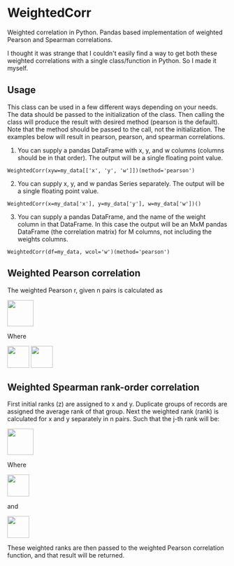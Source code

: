 # WeightedCorr
Weighted correlation in Python. Pandas based implementation of weighted Pearson and Spearman correlations.

I thought it was strange that I couldn't easily find a way to get both these weighted correlations with a single class/function in Python. So I made it myself.

## Usage

This class can be used in a few different ways depending on your needs. The data should be passed to the initialization of the class. Then calling the class will produce the result with desired method (pearson is the default). Note that the method should be passed to the call, not the initialization. The examples below will result in pearson, pearson, and spearman correlations.

1. You can supply a pandas DataFrame with x, y, and w columns (columns should be in that order). The output will be a single floating point value.
```
WeightedCorr(xyw=my_data[['x', 'y', 'w']])(method='pearson')
```
2. You can supply x, y, and w pandas Series separately. The output will be a single floating point value.
```
WeightedCorr(x=my_data['x'], y=my_data['y'], w=my_data['w'])()
```
3. You can supply a pandas DataFrame, and the name of the weight column in that DataFrame. In this case the output will be an MxM pandas DataFrame (the correlation matrix) for M columns, not including the weights columns.
```
WeightedCorr(df=my_data, wcol='w')(method='pearson')
```

## Weighted Pearson correlation

The weighted Pearson r, given n pairs is calculated as

<img src="https://render.githubusercontent.com/render/math?math=r_{pearson} = \frac{\sum_{i=1}^{n} (w_i(x_i - \overline{x})(y_i - \overline{y}))}  {\sqrt{\sum_{i=1}^{n}(w_i(x_i-\overline{x})^2) \sum_{i=1}^{n}(w_i(y_i-\overline{y})^2) }}" height="60">

Where

<img src="https://render.githubusercontent.com/render/math?math=\overline{x} = \frac{\sum_{i=1}^{n} (w_i*x_i)} {\sum_{i=1}^{n} w_i}" height="50">

<img src="https://render.githubusercontent.com/render/math?math=\overline{y} = \frac{\sum_{i=1}^{n} (w_i*y_i)} {\sum_{i=1}^{n} y_i}" height="50">




## Weighted Spearman rank-order correlation

First initial ranks (z) are assigned to x and y. Duplicate groups of records are assigned the average rank of that group. Next the weighted rank (rank) is calculated for x and y separately in n pairs. Such that the j-th rank will be:

<img src="https://render.githubusercontent.com/render/math?math=rank_j = \sum_{i=1}^n (w_i *{\bf A} (z_i, z_j)) %2B \frac{1+\sum_{i=1}^{n} {\bf B}(w_i, w_j)} {2} * \frac{\sum_{i=1}^{n} w_i*{\bf B}(w_i, w_j)}{\sum_{i=1}^{n} {\bf B}(w_i, w_j)}" height="60">


Where

<img src="https://render.githubusercontent.com/render/math?math={\bf A} (z_i, z_j) =\begin{cases}1 & \text{if } z_i <z_j\\0 &\text{if } z_i \geq  z_j\end{cases}" height="50">

and

<img src="https://render.githubusercontent.com/render/math?math={\bf B} (w_i, w_j) =\begin{cases}1 & \text{if } w_i = w_j\\0 & \text{if } w_i \neq  w_j\end{cases}" height="50">

These weighted ranks are then passed to the weighted Pearson correlation function, and that result will be returned.
